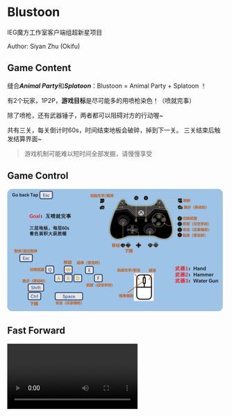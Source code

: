 # Blustoon

IEG魔方工作室客户端组超新星项目 

Author: Siyan Zhu (Okifu)

## Game Content

缝合***Animal Party***和***Splatoon***：Blustoon = Animal Party + Splatoon ！

有2个玩家，1P2P，**游戏目标**是尽可能多的用喷枪染色！（喷就完事）

除了喷枪，还有武器锤子，两者都可以阻碍对方的行动喔~

共有三关，每关倒计时60s，时间结束地板会破碎，掉到下一关。
三关结束后触发结算界面~


> 游戏机制可能难以短时间全部发掘，请慢慢享受

## Game Control

![alt text](media/image.png)

## Fast Forward
<video controls src="media/FastForward.mp4" title="Title"></video>